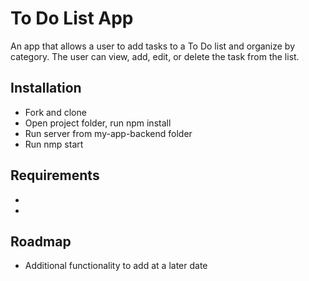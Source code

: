# To Do List App
An app that allows a user to add tasks to a To Do list and organize by category.  The user can view, add, edit, or delete the task from the list.

## Installation
* Fork and clone
* Open project folder, run npm install
* Run server from my-app-backend folder
* Run nmp start

## Requirements
*
*

## Roadmap
* Additional functionality to add at a later date